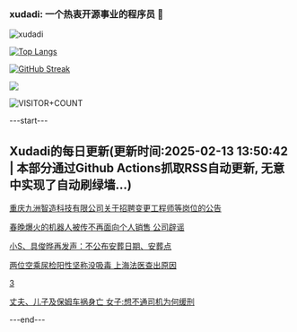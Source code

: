 ### xudadi: 一个热衷开源事业的程序员 👋

![xudadi](https://github-readme-stats-git-masterorgs-github-readme-stats-team.vercel.app/api?username=xudadi)

[![Top Langs](https://github-readme-stats.vercel.app/api/top-langs/?username=xudadi)](https://github.com/anuraghazra/github-readme-stats)

[![GitHub Streak](https://streak-stats.demolab.com?user=xudadi&locale=zh_Hans)](https://git.io/streak-stats)

![](https://raw.githubusercontent.com/xudadi/xudadi/main/assets/github-contribution-grid-snake.svg)

![VISITOR+COUNT](https://komarev.com/ghpvc/?username=xudadi&label=VISITOR+COUNT)


---start---

## Xudadi的每日更新(更新时间:2025-02-13 13:50:42 | 本部分通过Github Actions抓取RSS自动更新, 无意中实现了自动刷绿墙...)

[重庆九洲智造科技有限公司关于招聘变更工程师等岗位的公告](https://www.gongkaoleida.com/article/2285671)

[春晚爆火的机器人被传不再面向个人销售 公司辟谣](https://m.163.com/news/article/JO7V07U8053469M5.html)

[小S、具俊晔再发声：不公布安葬日期、安葬点](https://m.163.com/news/article/JO8UA42E0530JPVV.html)

[两位空乘尿检阳性坚称没吸毒 上海法医查出原因](https://m.163.com/news/article/JO7M6F7N055040N3.html)

[3](https://m.163.com/touch/news/sub/domestic)

[丈夫、儿子及保姆车祸身亡 女子:想不通司机为何缓刑](https://m.163.com/news/article/JO7FRC22051492T3.html)

---end---
